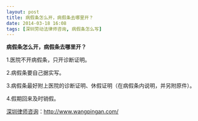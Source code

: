 ```yaml
---
layout: post
title: 病假条怎么开，病假条去哪里开？
date: 2014-03-18 16:08
tags: [深圳劳动法律师咨询, 病假条怎么写]
---
```

<strong>病假条怎么开，病假条去哪里开？</strong>

1.医院不开病假条，只开诊断证明。

2.病假条要自己据实写。

3.病假条最好附上医院的诊断证明、休假证明（在病假条内说明，并另附原件）。

4.假期回来及时销假。

<a href="http://www.wangpingan.com/">深圳律师咨询</a>：<a href="http://www.wangpingan.com/">http://www.wangpingan.com/</a>

